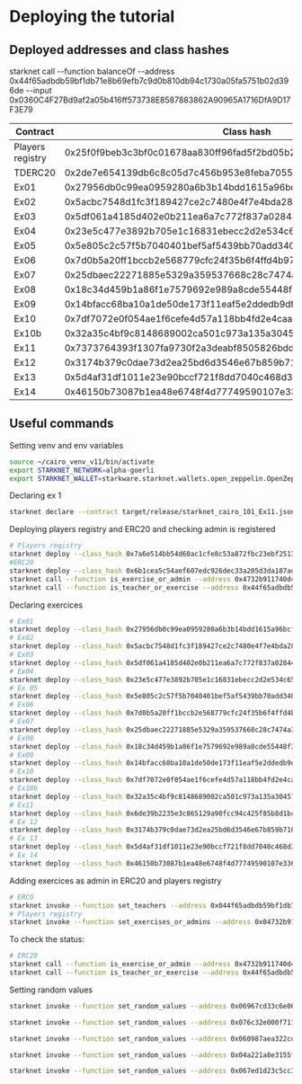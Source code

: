 # Deploying the tutorial
## Deployed addresses and class hashes
starknet call --function balanceOf --address 0x44f65adbdb59bf1db71e8b69efb7c9d0b810db94c1730a05fa5751b02d396de --input 0x0360C4F27Bd9af2a05b416ff573738E8587883862A90965A1716DfA9D17F3E79

| Contract | Class hash | Deployed contract | Permissions |
| ------------------------------------- | ----------------------------------------------------- | ---------------------------------------------------------------------------------------------------------------- | ---------------------------------------------------------------------------------------------------------------- |
| Players registry | 0x25f0f9beb3c3bf0c01678aa830ff96fad5f2bd05b23a8f4c0a2bce92ec5f25d | 0x04732b911740d44f8916db5e49ad3cb20aa2969afc942923eed04bf185738636 |  |
| TDERC20 | 0x2de7e654139db6c8c05d7c456b953e8feba7055a25d6dc0ab5d538314d96a6 | 0x044f65adbdb59bf1db71e8b69efb7c9d0b810db94c1730a05fa5751b02d396de |  |
| Ex01 | 0x27956db0c99ea0959280a6b3b14bdd1615a96bcf318e2d0826ed90abbd399a9 | 0x031d1866cb827c4e27bbca9ffee59fa2158b679413ffb58c3f90af56e1140e85 |  |
| Ex02 | 0x5acbc7548d1fc3f189427ce2c7480e4f7e4bda2844833cd8e57f5b918eadfdc | 0x0600f8fe0752e598b4e6b27839f00ad65215d129f385e12931323c487b6f9b36 |  |
| Ex03 | 0x5df061a4185d402e0b211ea6a7c772f837a028444c03e376b4dc066be5a40ec | 0x033d5fc40c0e262612528a9a652ada70be854d98241fb7548745262b5273c9d1 |  |
| Ex04 | 0x23e5c477e3892b705e1c16831ebecc2d2e534c6563e1e528fd2f3b8b7d06ed5 | 0x06967cd33c6e064087123958e239c98f0de5e6d663660fa16a2526e8b115688a |  |
| Ex05 | 0x5e805c2c57f5b7040401bef5af5439bb70add3403374d47eb1b9ead1b2f553c | 0x076c32e000f7112724bba3c5f51fb1290217a1010ae555e6ecbdb2bfe6613e33 |  |
| Ex06 | 0x7d0b5a20ff1bccb2e568779cfc24f35b6f4ffd4b97a3ab0b3f02cb072c08077 | 0x060987aea322cd12657588b6cdb0892db79322ab4533f7d74838ff2e2614a015 |  |
| Ex07 | 0x25dbaec22271885e5329a359537668c28c7474a3c4c92cf8b9f5efdfdb9f4b | 0x006051096480f375894eebb99948bce14a84c25093636c4b4e8222cc32a67cf0 |  |
| Ex08 | 0x18c34d459b1a86f1e7579692e989a8cde55448f39f506d00ad69731c857e481 | 0x01ec8e981b1b6a7256a71f21790dd07cafeb15d02c18534a2bd4a6c8551860aa |  |
| Ex09 | 0x14bfacc68ba10a1de50de173f11eaf5e2ddedb9df1a7ed220f7c0139c1cea | 0x053b96c4ee027c53ea001479f24c10b543063e3c26d037c600e5bd31f0b21e5c |  |
| Ex10 | 0x7df7072e0f054ae1f6cefe4d57a118bb4fd2e4caa43adcdd36e5d71fe5de5e7 | 0x0584d0e036824d2ac1bd216beef2c0e7080e5abbc89bd6c14832b8fbf8518108 |  |
| Ex10b | 0x32a35c4bf9c8148689002ca501c973a135a30457c6507e28261bed0c3a1f35 | 0x04c62a0c28a0ac56169d71e97c078ebc32c5bbdda568ebb8e4475ec961ca1c49 |  |
| Ex11 | 0x7373764393f1307fa9730f2a3deabf8505826bddb162d3f9051b8d449669a5 | 0x029a9a484d22a6353eff0d60ea56c6ffabaaac5e4889182287ef1d261578b197 |  |
| Ex12 | 0x3174b379c0dae73d2ea25bd6d3546e67b859b710bcd7a92eaf8bda068c0f484 | 0x04a221a8e3155fb03d1708881213a2ecdb05a41cf0ae6de83ddcf8f12bb04282 |  |
| Ex13 | 0x5d4af31df1011e23e90bccf721f8dd7040c468d3f9df8eb4a175c0002c339ca | 0x067ed1d23c5cc3a34fb86edd4f8415250c79a374e87bcf2e6870321261ca9b0f |  |
| Ex14 | 0x46150b73087b1ea48e6748f4d77749590107e336f525c5fca5683da18d3cd70 | 0x031e9a701a24c1d2ecd576208087dfa52f1025072cf11e54407300f64f95ce5f |  |


## Useful commands
Setting venv and env variables
```bash
source ~/cairo_venv_v11/bin/activate
export STARKNET_NETWORK=alpha-goerli
export STARKNET_WALLET=starkware.starknet.wallets.open_zeppelin.OpenZeppelinAccount
```
Declaring ex 1
```bash
starknet declare --contract target/release/starknet_cairo_101_Ex11.json --account version_11
```
Deploying players registry and ERC20 and checking admin is registered
```bash
# Players registry
starknet deploy --class_hash 0x7a6e514bb54d60ac1cfe8c53a872fbc23ebf25137d093c23c3bf01a6ae5b1c6 --inputs 0x0360C4F27Bd9af2a05b416ff573738E8587883862A90965A1716DfA9D17F3E79 --account version_11 --max_fee 100000000000000000
#ERC20
starknet deploy --class_hash 0x6b1cea5c54aef607edc926dec33a205d3da187ad8c1514706ab1e28db425138 --inputs 0x434149524f312d313031 0x434149524f312d313031 18 0 0 0x0360C4F27Bd9af2a05b416ff573738E8587883862A90965A1716DfA9D17F3E79 0x0360C4F27Bd9af2a05b416ff573738E8587883862A90965A1716DfA9D17F3E79 --account version_11 --max_fee 100000000000000000
starknet call --function is_exercise_or_admin --address 0x4732b911740d44f8916db5e49ad3cb20aa2969afc942923eed04bf185738636 --input 0x0360C4F27Bd9af2a05b416ff573738E8587883862A90965A1716DfA9D17F3E79
starknet call --function is_teacher_or_exercise --address 0x44f65adbdb59bf1db71e8b69efb7c9d0b810db94c1730a05fa5751b02d396de --input 0x0360C4F27Bd9af2a05b416ff573738E8587883862A90965A1716DfA9D17F3E79
```
Declaring exercices
```bash
# Ex01
starknet deploy --class_hash 0x27956db0c99ea0959280a6b3b14bdd1615a96bcf318e2d0826ed90abbd399a9 --inputs 0x44f65adbdb59bf1db71e8b69efb7c9d0b810db94c1730a05fa5751b02d396de 0x4732b911740d44f8916db5e49ad3cb20aa2969afc942923eed04bf185738636 1 1 --account version_11 --max_fee 100000000000000000
# Ex02
starknet deploy --class_hash 0x5acbc7548d1fc3f189427ce2c7480e4f7e4bda2844833cd8e57f5b918eadfdc --inputs 0x44f65adbdb59bf1db71e8b69efb7c9d0b810db94c1730a05fa5751b02d396de 0x4732b911740d44f8916db5e49ad3cb20aa2969afc942923eed04bf185738636 1 2 0x4b454b --account version_11 --max_fee 100000000000000000
# Ex03
starknet deploy --class_hash 0x5df061a4185d402e0b211ea6a7c772f837a028444c03e376b4dc066be5a40ec --inputs 0x44f65adbdb59bf1db71e8b69efb7c9d0b810db94c1730a05fa5751b02d396de 0x4732b911740d44f8916db5e49ad3cb20aa2969afc942923eed04bf185738636 1 3 --account version_11 --max_fee 100000000000000000
# Ex04
starknet deploy --class_hash 0x23e5c477e3892b705e1c16831ebecc2d2e534c6563e1e528fd2f3b8b7d06ed5 --inputs 0x44f65adbdb59bf1db71e8b69efb7c9d0b810db94c1730a05fa5751b02d396de 0x4732b911740d44f8916db5e49ad3cb20aa2969afc942923eed04bf185738636 1 4 --account version_11 --max_fee 100000000000000000
# Ex 05
starknet deploy --class_hash 0x5e805c2c57f5b7040401bef5af5439bb70add3403374d47eb1b9ead1b2f553c --inputs 0x44f65adbdb59bf1db71e8b69efb7c9d0b810db94c1730a05fa5751b02d396de 0x4732b911740d44f8916db5e49ad3cb20aa2969afc942923eed04bf185738636 1 5 --account version_11 --max_fee 100000000000000000
# Ex06
starknet deploy --class_hash 0x7d0b5a20ff1bccb2e568779cfc24f35b6f4ffd4b97a3ab0b3f02cb072c08077 --inputs 0x44f65adbdb59bf1db71e8b69efb7c9d0b810db94c1730a05fa5751b02d396de 0x4732b911740d44f8916db5e49ad3cb20aa2969afc942923eed04bf185738636 1 6 --account version_11 --max_fee 100000000000000000
# Ex07
starknet deploy --class_hash 0x25dbaec22271885e5329a359537668c28c7474a3c4c92cf8b9f5efdfdb9f4b --inputs 0x44f65adbdb59bf1db71e8b69efb7c9d0b810db94c1730a05fa5751b02d396de 0x4732b911740d44f8916db5e49ad3cb20aa2969afc942923eed04bf185738636 1 7 --account version_11 --max_fee 100000000000000000
# Ex08
starknet deploy --class_hash 0x18c34d459b1a86f1e7579692e989a8cde55448f39f506d00ad69731c857e481 --inputs 0x44f65adbdb59bf1db71e8b69efb7c9d0b810db94c1730a05fa5751b02d396de 0x4732b911740d44f8916db5e49ad3cb20aa2969afc942923eed04bf185738636 1 8 --account version_11 --max_fee 100000000000000000
# Ex09
starknet deploy --class_hash 0x14bfacc68ba10a1de50de173f11eaf5e2ddedb9df1a7ed220f7c0139c1cea --inputs 0x44f65adbdb59bf1db71e8b69efb7c9d0b810db94c1730a05fa5751b02d396de 0x4732b911740d44f8916db5e49ad3cb20aa2969afc942923eed04bf185738636 1 9 --account version_11 --max_fee 100000000000000000
# Ex10
starknet deploy --class_hash 0x7df7072e0f054ae1f6cefe4d57a118bb4fd2e4caa43adcdd36e5d71fe5de5e7 --inputs 0x44f65adbdb59bf1db71e8b69efb7c9d0b810db94c1730a05fa5751b02d396de 0x4732b911740d44f8916db5e49ad3cb20aa2969afc942923eed04bf185738636 1 10 --account version_11 --max_fee 100000000000000000
# Ex10b
starknet deploy --class_hash 0x32a35c4bf9c8148689002ca501c973a135a30457c6507e28261bed0c3a1f35 --inputs 0x0307dbe1012a45617af8a708266eb3c300ab3bf9efe3d6e5a2a5693999daa962 --account version_11 --max_fee 100000000000000000
# Ex11
starknet deploy --class_hash 0x6de39b2235e3c865129a90fcc94c425f85b8d1bc1d825cc6bd7e53a8c90a9e6 --inputs 0x44f65adbdb59bf1db71e8b69efb7c9d0b810db94c1730a05fa5751b02d396de 0x4732b911740d44f8916db5e49ad3cb20aa2969afc942923eed04bf185738636 1 11 --account version_11 --max_fee 100000000000000000
# Ex 12
starknet deploy --class_hash 0x3174b379c0dae73d2ea25bd6d3546e67b859b710bcd7a92eaf8bda068c0f484 --inputs 0x44f65adbdb59bf1db71e8b69efb7c9d0b810db94c1730a05fa5751b02d396de 0x4732b911740d44f8916db5e49ad3cb20aa2969afc942923eed04bf185738636 1 12 --account version_11 --max_fee 100000000000000000
# Ex 13
starknet deploy --class_hash 0x5d4af31df1011e23e90bccf721f8dd7040c468d3f9df8eb4a175c0002c339ca --inputs 0x44f65adbdb59bf1db71e8b69efb7c9d0b810db94c1730a05fa5751b02d396de 0x4732b911740d44f8916db5e49ad3cb20aa2969afc942923eed04bf185738636 1 13 --account version_11 --max_fee 100000000000000000
# Ex 14
starknet deploy --class_hash 0x46150b73087b1ea48e6748f4d77749590107e336f525c5fca5683da18d3cd70 --inputs 0x44f65adbdb59bf1db71e8b69efb7c9d0b810db94c1730a05fa5751b02d396de 0x4732b911740d44f8916db5e49ad3cb20aa2969afc942923eed04bf185738636 1 14 --account version_11 --max_fee 100000000000000000
```
Adding exercices as admin in ERC20 and players registry
```bash
# ERCO
starknet invoke --function set_teachers --address 0x044f65adbdb59bf1db71e8b69efb7c9d0b810db94c1730a05fa5751b02d396de --input 14 0x031d1866cb827c4e27bbca9ffee59fa2158b679413ffb58c3f90af56e1140e85 0x0600f8fe0752e598b4e6b27839f00ad65215d129f385e12931323c487b6f9b36 0x033d5fc40c0e262612528a9a652ada70be854d98241fb7548745262b5273c9d1 0x06967cd33c6e064087123958e239c98f0de5e6d663660fa16a2526e8b115688a 0x076c32e000f7112724bba3c5f51fb1290217a1010ae555e6ecbdb2bfe6613e33 0x060987aea322cd12657588b6cdb0892db79322ab4533f7d74838ff2e2614a015 0x006051096480f375894eebb99948bce14a84c25093636c4b4e8222cc32a67cf0 0x01ec8e981b1b6a7256a71f21790dd07cafeb15d02c18534a2bd4a6c8551860aa 0x053b96c4ee027c53ea001479f24c10b543063e3c26d037c600e5bd31f0b21e5c 0x0584d0e036824d2ac1bd216beef2c0e7080e5abbc89bd6c14832b8fbf8518108 0x029a9a484d22a6353eff0d60ea56c6ffabaaac5e4889182287ef1d261578b197 0x04a221a8e3155fb03d1708881213a2ecdb05a41cf0ae6de83ddcf8f12bb04282 0x067ed1d23c5cc3a34fb86edd4f8415250c79a374e87bcf2e6870321261ca9b0f 0x031e9a701a24c1d2ecd576208087dfa52f1025072cf11e54407300f64f95ce5f 14 1 1 1 1 1 1 1 1 1 1 1 1 1 1  --account version_11 --max_fee 100000000000000000
# Players registry
starknet invoke --function set_exercises_or_admins --address 0x04732b911740d44f8916db5e49ad3cb20aa2969afc942923eed04bf185738636 --input 14 0x031d1866cb827c4e27bbca9ffee59fa2158b679413ffb58c3f90af56e1140e85 0x0600f8fe0752e598b4e6b27839f00ad65215d129f385e12931323c487b6f9b36 0x033d5fc40c0e262612528a9a652ada70be854d98241fb7548745262b5273c9d1 0x06967cd33c6e064087123958e239c98f0de5e6d663660fa16a2526e8b115688a 0x076c32e000f7112724bba3c5f51fb1290217a1010ae555e6ecbdb2bfe6613e33 0x060987aea322cd12657588b6cdb0892db79322ab4533f7d74838ff2e2614a015 0x006051096480f375894eebb99948bce14a84c25093636c4b4e8222cc32a67cf0 0x01ec8e981b1b6a7256a71f21790dd07cafeb15d02c18534a2bd4a6c8551860aa 0x053b96c4ee027c53ea001479f24c10b543063e3c26d037c600e5bd31f0b21e5c 0x0584d0e036824d2ac1bd216beef2c0e7080e5abbc89bd6c14832b8fbf8518108 0x029a9a484d22a6353eff0d60ea56c6ffabaaac5e4889182287ef1d261578b197 0x04a221a8e3155fb03d1708881213a2ecdb05a41cf0ae6de83ddcf8f12bb04282 0x067ed1d23c5cc3a34fb86edd4f8415250c79a374e87bcf2e6870321261ca9b0f 0x031e9a701a24c1d2ecd576208087dfa52f1025072cf11e54407300f64f95ce5f 14 1 1 1 1 1 1 1 1 1 1 1 1 1 1 --account version_11 --max_fee 100000000000000000
```
To check the status:
```bash
# ERC20
starknet call --function is_exercise_or_admin --address 0x4732b911740d44f8916db5e49ad3cb20aa2969afc942923eed04bf185738636 --input 0x042b34fe6f5e03d25c0adfdf7149ce21942f725f94dbfe4454e9ea793ff99cb8
starknet call --function is_teacher_or_exercise --address 0x44f65adbdb59bf1db71e8b69efb7c9d0b810db94c1730a05fa5751b02d396de --input 0x042b34fe6f5e03d25c0adfdf7149ce21942f725f94dbfe4454e9ea793ff99cb8

```
Setting random values
```bash
starknet invoke --function set_random_values --address 0x06967cd33c6e064087123958e239c98f0de5e6d663660fa16a2526e8b115688a --input 100 509 7151 5476 3518 3472 1072 2672 1522 2451 4950 9493 6340 6911 3571 7159 111 5431 3695 1758 4928 5139 6549 2252 1068 1624 480 6659 7521 9588 8679 1091 4111 5113 5727 4376 5287 5718 7204 8537 7240 3457 455 685 3467 9279 7243 1571 5229 3683 9881 622 4622 7388 4811 2961 7321 2199 3362 7477 9380 4547 8696 5393 3719 1001 699 646 824 3133 1946 89 2980 8677 6857 2800 8920 1224 2189 6094 2932 5363 4795 192 2695 853 6569 6941 7967 5070 2585 4675 3048 444 2487 5451 6121 945 9343 5757 9193 --account version_11 --max_fee 100000000000000000

starknet invoke --function set_random_values --address 0x076c32e000f7112724bba3c5f51fb1290217a1010ae555e6ecbdb2bfe6613e33 --input 100 9760 8893 9155 1504 3558 5806 3145 8537 9798 1834 7969 8581 2448 9523 2435 9242 5081 8715 4195 6467 1218 8174 2955 9996 4129 8850 512 3215 7527 2373 9350 2872 9705 4779 2068 7184 5795 4942 8624 1927 4821 5234 9554 1503 1963 2490 925 8189 4138 9562 8507 5719 2976 131 7059 6648 4584 6839 9692 8072 2047 4929 9464 4557 8502 173 4404 1511 1958 2814 7708 3867 7408 114 1805 5990 4761 1797 8443 8075 4903 597 5980 7592 9607 3224 7164 8408 6744 6689 6120 3494 6485 519 3526 9327 2334 9125 4709 9798 --account version_11 --max_fee 100000000000000000

starknet invoke --function set_random_values --address 0x060987aea322cd12657588b6cdb0892db79322ab4533f7d74838ff2e2614a015 --input 100 8308 5970 1409 7875 8633 6802 4987 2249 8843 3546 2519 5738 214 5185 6229 4843 8604 5121 4495 40 8045 3028 1327 8160 9376 6845 5219 6010 2220 253 5913 8682 1031 6173 690 1235 8918 5215 2276 1228 4315 9814 4099 9322 9672 5389 5795 9779 4535 5385 3787 6393 5306 7019 5447 7366 9283 7893 5210 2696 323 1824 2665 6720 7457 2627 1784 2730 2100 7622 8957 3193 8833 6583 428 5015 9026 6353 8905 5935 3224 7475 5910 5129 8137 9669 5646 4841 2318 7741 2280 9086 5248 7178 4496 1003 934 2803 9022 8656 --account version_11 --max_fee 100000000000000000

starknet invoke --function set_random_values --address 0x04a221a8e3155fb03d1708881213a2ecdb05a41cf0ae6de83ddcf8f12bb04282 --input 100 8308 5970 1409 7875 8633 6802 4987 2249 8843 3546 2519 5738 214 5185 6229 4843 8604 5121 4495 40 8045 3028 1327 8160 9376 6845 5219 6010 2220 253 5913 8682 1031 6173 690 1235 8918 5215 2276 1228 4315 9814 4099 9322 9672 5389 5795 9779 4535 5385 3787 6393 5306 7019 5447 7366 9283 7893 5210 2696 323 1824 2665 6720 7457 2627 1784 2730 2100 7622 8957 3193 8833 6583 428 5015 9026 6353 8905 5935 3224 7475 5910 5129 8137 9669 5646 4841 2318 7741 2280 9086 5248 7178 4496 1003 934 2803 9022 8656 --account version_11 --max_fee 100000000000000000

starknet invoke --function set_random_values --address 0x067ed1d23c5cc3a34fb86edd4f8415250c79a374e87bcf2e6870321261ca9b0f --input 100 8308 5970 1409 7875 8633 6802 4987 2249 8843 3546 2519 5738 214 5185 6229 4843 8604 5121 4495 40 8045 3028 1327 8160 9376 6845 5219 6010 2220 253 5913 8682 1031 6173 690 1235 8918 5215 2276 1228 4315 9814 4099 9322 9672 5389 5795 9779 4535 5385 3787 6393 5306 7019 5447 7366 9283 7893 5210 2696 323 1824 2665 6720 7457 2627 1784 2730 2100 7622 8957 3193 8833 6583 428 5015 9026 6353 8905 5935 3224 7475 5910 5129 8137 9669 5646 4841 2318 7741 2280 9086 5248 7178 4496 1003 934 2803 9022 8656 --account version_11 --max_fee 100000000000000000
```